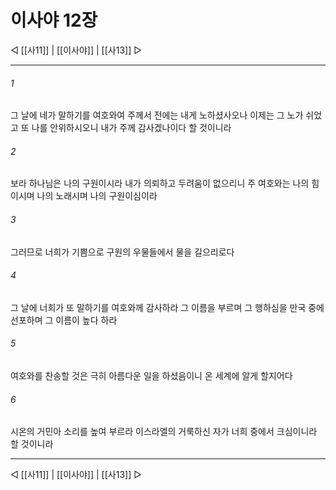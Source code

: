 ﻿# 이사야 12장

◁ [[사11]] | [[이사야]] | [[사13]] ▷
***

###### 1
그 날에 네가 말하기를 여호와여 주께서 전에는 내게 노하셨사오나 이제는 그 노가 쉬었고 또 나를 안위하시오니 내가 주께 감사겠나이다 할 것이니라

###### 2
보라 하나님은 나의 구원이시라 내가 의뢰하고 두려움이 없으리니 주 여호와는 나의 힘이시며 나의 노래시며 나의 구원이심이라

###### 3
그러므로 너희가 기쁨으로 구원의 우물들에서 물을 길으리로다

###### 4
그 날에 너희가 또 말하기를 여호와께 감사하라 그 이름을 부르며 그 행하심을 만국 중에 선포하며 그 이름이 높다 하라

###### 5
여호와를 찬송할 것은 극히 아름다운 일을 하셨음이니 온 세계에 알게 할지어다

###### 6
시온의 거민아 소리를 높여 부르라 이스라엘의 거룩하신 자가 너희 중에서 크심이니라 할 것이니라

***
◁ [[사11]] | [[이사야]] | [[사13]] ▷
